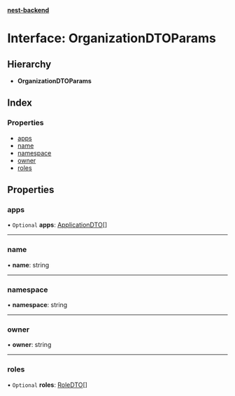 **[nest-backend](../README.md)**

# Interface: OrganizationDTOParams

## Hierarchy

* **OrganizationDTOParams**

## Index

### Properties

* [apps](organizationdtoparams.md#apps)
* [name](organizationdtoparams.md#name)
* [namespace](organizationdtoparams.md#namespace)
* [owner](organizationdtoparams.md#owner)
* [roles](organizationdtoparams.md#roles)

## Properties

### apps

• `Optional` **apps**: [ApplicationDTO](../classes/applicationdto.md)[]

___

### name

•  **name**: string

___

### namespace

•  **namespace**: string

___

### owner

•  **owner**: string

___

### roles

• `Optional` **roles**: [RoleDTO](../classes/roledto.md)[]
